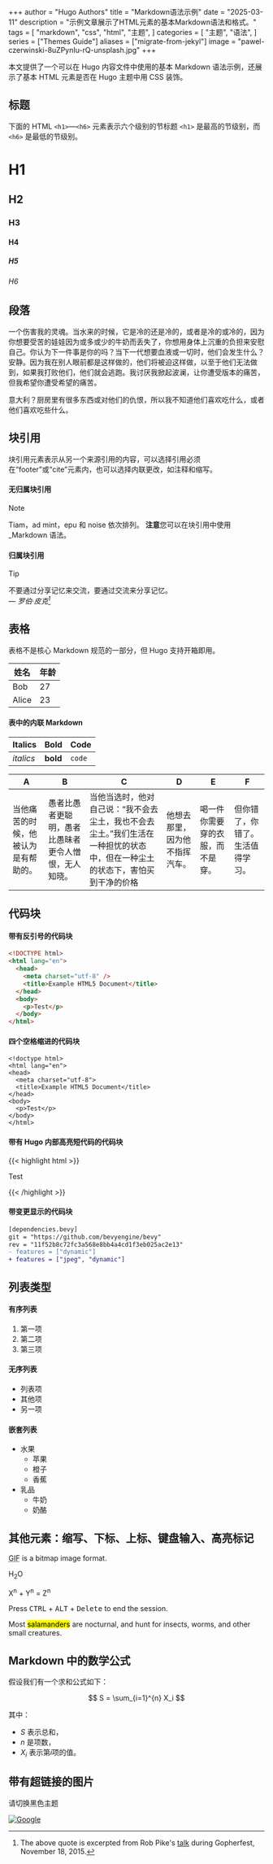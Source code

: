 +++
author = "Hugo Authors"
title = "Markdown语法示例"
date = "2025-03-11"
description = "示例文章展示了HTML元素的基本Markdown语法和格式。"
tags = [
    "markdown",
    "css",
    "html",
    "主题",
]
categories = [
    "主题",
    "语法",
]
series = ["Themes Guide"]
aliases = ["migrate-from-jekyl"]
image = "pawel-czerwinski-8uZPynIu-rQ-unsplash.jpg"
+++

本文提供了一个可以在 Hugo 内容文件中使用的基本 Markdown 语法示例，还展示了基本 HTML 元素是否在 Hugo 主题中用 CSS 装饰。

<!--more-->

## 标题

下面的 HTML `<h1>`—`<h6>` 元素表示六个级别的节标题 `<h1>` 是最高的节级别，而 `<h6>` 是最低的节级别。

# H1

## H2

### H3

#### H4

##### H5

###### H6

## 段落

一个伤害我的灵魂。当水来的时候，它是冷的还是冷的，或者是冷的或冷的，因为你想要受苦的娃娃因为或多或少的牛奶而丢失了，你想用身体上沉重的负担来安慰自己。你认为下一件事是你的吗？当下一代想要血液或一切时，他们会发生什么？安静。因为我在别人眼前都是这样做的，他们将被迫这样做，以至于他们无法做到，如果我打败他们，他们就会逃跑。我讨厌我掀起波澜，让你遭受版本的痛苦，但我希望你遭受希望的痛苦。

意大利？厨房里有很多东西或对他们的仇恨，所以我不知道他们喜欢吃什么，或者他们喜欢吃些什么。

## 块引用

块引用元素表示从另一个来源引用的内容，可以选择引用必须在“footer”或“cite”元素内，也可以选择内联更改，如注释和缩写。

#### 无归属块引用
> [!NOTE]
> Tiam，ad mint，epu 和 noise 依次排列。
> **注意**您可以在块引用中使用\_Markdown 语法。

#### 归属块引用
> [!TIP]
> 不要通过分享记忆来交流，要通过交流来分享记忆。<br>
> — <cite>罗伯·皮克[^1]</cite>

[^1]: The above quote is excerpted from Rob Pike's [talk](https://www.youtube.com/watch?v=PAAkCSZUG1c) during Gopherfest, November 18, 2015.

## 表格

表格不是核心 Markdown 规范的一部分，但 Hugo 支持开箱即用。

| 姓名  | 年龄 |
| ----- | ---- |
| Bob   | 27   |
| Alice | 23   |

#### 表中的内联 Markdown

| Italics   | Bold     | Code   |
| --------- | -------- | ------ |
| _italics_ | **bold** | `code` |

| A                                    | B                                                    | C                                                                                                                            | D                              | E                                | F                                |
| ------------------------------------ | ---------------------------------------------------- | ---------------------------------------------------------------------------------------------------------------------------- | ------------------------------ | -------------------------------- | -------------------------------- |
| 当他痛苦的时候，他被认为是有帮助的。 | 愚者比愚者更聪明，愚者比愚昧者更令人憎恨，无人知晓。 | 当他当选时，他对自己说：“我不会去尘土，我也不会去尘土。”我们生活在一种担忧的状态中，但在一种尘土的状态下，害怕买到干净的价格 | 他想去那里，因为他不指挥汽车。 | 喝一件你需要穿的衣服，而不是穿。 | 但你错了，你错了。生活值得学习。 |

## 代码块

#### 带有反引号的代码块

```html
<!DOCTYPE html>
<html lang="en">
  <head>
    <meta charset="utf-8" />
    <title>Example HTML5 Document</title>
  </head>
  <body>
    <p>Test</p>
  </body>
</html>
```

#### 四个空格缩进的代码块

    <!doctype html>
    <html lang="en">
    <head>
      <meta charset="utf-8">
      <title>Example HTML5 Document</title>
    </head>
    <body>
      <p>Test</p>
    </body>
    </html>

#### 带有 Hugo 内部高亮短代码的代码块

{{< highlight html >}}

<!doctype html>
<html lang="en">
<head>
  <meta charset="utf-8">
  <title>Example HTML5 Document</title>
</head>
<body>
  <p>Test</p>
</body>
</html>

<style>
    .highlight {
        /* 你可以根据需要调整这个高度 */
        max-height: 400px;
        overflow: hidden;
    }

    .code-show {
        max-height: none !important;
    }

    .code-more-box {
        width: 100%;
        padding-top: 78px;
        background-image: -webkit-gradient(linear, left top, left bottom, from(rgba(255, 255, 255, 0)), to(#fff));
        position: absolute;
        left: 0;
        right: 0;
        bottom: 0;
        z-index: 1;
    }

    .code-more-btn {
        display: block;
        margin: auto;
        width: 44px;
        height: 22px;
        background: #f0f0f5;
        border-top-left-radius: 8px;
        border-top-right-radius: 8px;
        padding-top: 6px;
        cursor: pointer;
    }

    .code-more-img {
        cursor: pointer !important;
        display: block;
        margin: auto;
        width: 22px;
        height: 16px;
    }
</style>

<script>
  function initCodeMoreBox() {
    let codeBlocks = document.querySelectorAll(".highlight");
    if (!codeBlocks) {
      return;
    }
    codeBlocks.forEach(codeBlock => {
      // 校验是否overflow
      if (codeBlock.scrollHeight <= codeBlock.clientHeight) {
        return;
      }
      // 元素初始化
      // codeMoreBox
      let codeMoreBox = document.createElement('div');
      codeMoreBox.classList.add('code-more-box');
      // codeMoreBtn
      let codeMoreBtn = document.createElement('span');
      codeMoreBtn.classList.add('code-more-btn');
      codeMoreBtn.addEventListener('click', () => {
        codeBlock.classList.add('code-show');
        codeMoreBox.style.display = 'none';
        // 触发resize事件，重新计算目录位置
        window.dispatchEvent(new Event('resize'))
      })
      // img
      let img = document.createElement('img');
      img.classList.add('code-more-img');
      img.src = {{ (resources.Get "icons/codeMore.png").Permalink }}
      // 元素添加
      codeMoreBtn.appendChild(img);
      codeMoreBox.appendChild(codeMoreBtn);
      codeBlock.appendChild(codeMoreBox)
    })
  }
  
  initCodeMoreBox();
</script>

{{< /highlight >}}

#### 带变更显示的代码块

```diff
[dependencies.bevy]
git = "https://github.com/bevyengine/bevy"
rev = "11f52b8c72fc3a568e8bb4a4cd1f3eb025ac2e13"
- features = ["dynamic"]
+ features = ["jpeg", "dynamic"]
```

## 列表类型

#### 有序列表

1. 第一项
2. 第二项
3. 第三项

#### 无序列表

- 列表项
- 其他项
- 另一项

#### 嵌套列表

- 水果
  - 苹果
  - 橙子
  - 香蕉
- 乳品
  - 牛奶
  - 奶酪

## 其他元素：缩写、下标、上标、键盘输入、高亮标记

<abbr title="Graphics Interchange Format">GIF</abbr> is a bitmap image format.

H<sub>2</sub>O

X<sup>n</sup> + Y<sup>n</sup> = Z<sup>n</sup>

Press <kbd>CTRL</kbd> + <kbd>ALT</kbd> + <kbd>Delete</kbd> to end the session.

Most <mark>salamanders</mark> are nocturnal, and hunt for insects, worms, and other small creatures.

## Markdown 中的数学公式

假设我们有一个求和公式如下：

$$
S = \sum_{i=1}^{n} X_i
$$

其中：

- $S$ 表示总和，
- $n$ 是项数，
- $X_i$ 表示第$i$项的值。

## 带有超链接的图片

请切换黑色主题

[![Google](https://www.google.com/images/branding/googlelogo/1x/googlelogo_light_color_272x92dp.png)](https://google.com)
